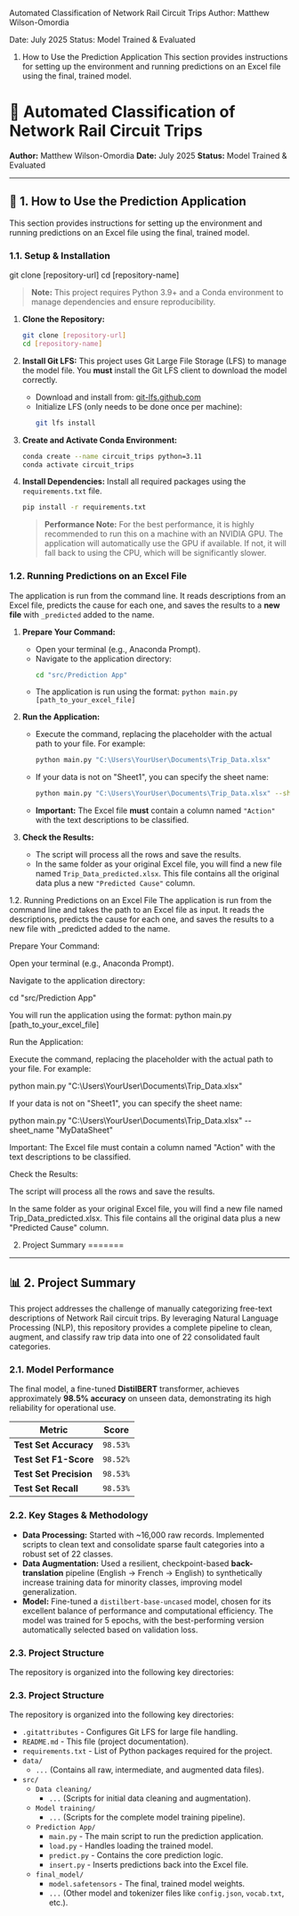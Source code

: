
Automated Classification of Network Rail Circuit Trips
Author: Matthew Wilson-Omordia

Date: July 2025
Status: Model Trained & Evaluated

1. How to Use the Prediction Application
This section provides instructions for setting up the environment and running predictions on an Excel file using the final, trained model.

# 🤖 Automated Classification of Network Rail Circuit Trips

**Author:** Matthew Wilson-Omordia
**Date:** July 2025
**Status:** Model Trained & Evaluated

---

## 🚀 1. How to Use the Prediction Application


This section provides instructions for setting up the environment and running predictions on an Excel file using the final, trained model.

### 1.1. Setup & Installation

git clone [repository-url]
cd [repository-name]

> **Note:** This project requires Python 3.9+ and a Conda environment to manage dependencies and ensure reproducibility.


1.  **Clone the Repository:**
    ```bash
    git clone [repository-url]
    cd [repository-name]
    ```

2.  **Install Git LFS:**
    This project uses Git Large File Storage (LFS) to manage the model file. You **must** install the Git LFS client to download the model correctly.
    * Download and install from: [git-lfs.github.com](https://git-lfs.github.com)
    * Initialize LFS (only needs to be done once per machine):
        ```bash
        git lfs install
        ```

3.  **Create and Activate Conda Environment:**
    ```bash
    conda create --name circuit_trips python=3.11
    conda activate circuit_trips
    ```

4.  **Install Dependencies:**
    Install all required packages using the `requirements.txt` file.
    ```bash
    pip install -r requirements.txt
    ```
    > **Performance Note:** For the best performance, it is highly recommended to run this on a machine with an NVIDIA GPU. The application will automatically use the GPU if available. If not, it will fall back to using the CPU, which will be significantly slower.

### 1.2. Running Predictions on an Excel File

The application is run from the command line. It reads descriptions from an Excel file, predicts the cause for each one, and saves the results to a **new file** with `_predicted` added to the name.

1.  **Prepare Your Command:**
    * Open your terminal (e.g., Anaconda Prompt).
    * Navigate to the application directory:
        ```bash
        cd "src/Prediction App"
        ```
    * The application is run using the format:
        `python main.py [path_to_your_excel_file]`

2.  **Run the Application:**
    * Execute the command, replacing the placeholder with the actual path to your file. For example:
        ```bash
        python main.py "C:\Users\YourUser\Documents\Trip_Data.xlsx"
        ```
    * If your data is not on "Sheet1", you can specify the sheet name:
        ```bash
        python main.py "C:\Users\YourUser\Documents\Trip_Data.xlsx" --sheet_name "MyDataSheet"
        ```
    * **Important:** The Excel file **must** contain a column named `"Action"` with the text descriptions to be classified.

3.  **Check the Results:**
    * The script will process all the rows and save the results.
    * In the same folder as your original Excel file, you will find a new file named `Trip_Data_predicted.xlsx`. This file contains all the original data plus a new `"Predicted Cause"` column.


1.2. Running Predictions on an Excel File
The application is run from the command line and takes the path to an Excel file as input. It reads the descriptions, predicts the cause for each one, and saves the results to a new file with _predicted added to the name.

Prepare Your Command:

Open your terminal (e.g., Anaconda Prompt).

Navigate to the application directory:

cd "src/Prediction App"

You will run the application using the format:
python main.py [path_to_your_excel_file]

Run the Application:

Execute the command, replacing the placeholder with the actual path to your file. For example:

python main.py "C:\Users\YourUser\Documents\Trip_Data.xlsx"

If your data is not on "Sheet1", you can specify the sheet name:

python main.py "C:\Users\YourUser\Documents\Trip_Data.xlsx" --sheet_name "MyDataSheet"

Important: The Excel file must contain a column named "Action" with the text descriptions to be classified.

Check the Results:

The script will process all the rows and save the results.

In the same folder as your original Excel file, you will find a new file named Trip_Data_predicted.xlsx. This file contains all the original data plus a new "Predicted Cause" column.

2. Project Summary
=======
---

## 📊 2. Project Summary


This project addresses the challenge of manually categorizing free-text descriptions of Network Rail circuit trips. By leveraging Natural Language Processing (NLP), this repository provides a complete pipeline to clean, augment, and classify raw trip data into one of 22 consolidated fault categories.

### 2.1. Model Performance

The final model, a fine-tuned **DistilBERT** transformer, achieves approximately **98.5% accuracy** on unseen data, demonstrating its high reliability for operational use.

| Metric              | Score    |
| ------------------- | -------- |
| **Test Set Accuracy** | `98.53%` |
| **Test Set F1-Score** | `98.52%` |
| **Test Set Precision**| `98.53%` |
| **Test Set Recall** | `98.53%` |

### 2.2. Key Stages & Methodology

* **Data Processing:** Started with ~16,000 raw records. Implemented scripts to clean text and consolidate sparse fault categories into a robust set of 22 classes.
* **Data Augmentation:** Used a resilient, checkpoint-based **back-translation** pipeline (English -> French -> English) to synthetically increase training data for minority classes, improving model generalization.
* **Model:** Fine-tuned a `distilbert-base-uncased` model, chosen for its excellent balance of performance and computational efficiency. The model was trained for 5 epochs, with the best-performing version automatically selected based on validation loss.

### 2.3. Project Structure

The repository is organized into the following key directories:

### 2.3. Project Structure

The repository is organized into the following key directories:

* `.gitattributes` - Configures Git LFS for large file handling.
* `README.md` - This file (project documentation).
* `requirements.txt` - List of Python packages required for the project.
* `data/`
    * `...` (Contains all raw, intermediate, and augmented data files).
* `src/`
    * `Data cleaning/`
        * `...` (Scripts for initial data cleaning and augmentation).
    * `Model training/`
        * `...` (Scripts for the complete model training pipeline).
    * `Prediction App/`
        * `main.py` - The main script to run the prediction application.
        * `load.py` - Handles loading the trained model.
        * `predict.py` - Contains the core prediction logic.
        * `insert.py` - Inserts predictions back into the Excel file.
    * `final_model/`
        * `model.safetensors` - The final, trained model weights.
        * `...` (Other model and tokenizer files like `config.json`, `vocab.txt`, etc.).